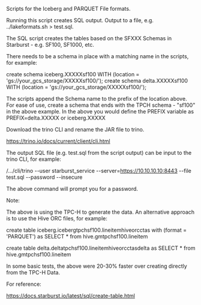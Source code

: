 Scripts for the Iceberg and PARQUET File formats.

Running this script creates SQL output. Output to a file, e.g. ../lakeformats.sh > test.sql.

The SQL script creates the tables based on the SFXXX Schemas in Starburst - e.g. SF100, SF1000, etc.

There needs to be a schema in place with a matching name in the scripts, for example:

create schema iceberg.XXXXXsf100 WITH (location = 'gs://your_gcs_storage/XXXXXsf100/');
create schema delta.XXXXXsf100 WITH (location = 'gs://your_gcs_storage/XXXXXsf100/');

The scripts append the Schema name to the prefix of the location above. For ease of use, create a schema that ends with the TPCH schema - "sf100" in the above example. In the above you would define the PREFIX variable as PREFIX=delta.XXXXX or iceberg.XXXXX

Download the trino CLI and rename the JAR file to trino.

https://trino.io/docs/current/client/cli.html

The output SQL file (e.g. test.sql from the script output) can be input to the trino CLI, for example:

/.../cli/trino --user starburst_service --server=https://10.10.10.10:8443 --file test.sql --password --insecure

The above command will prompt you for a password.

Note:

The above is using the TPC-H to generate the data. 
An alternative approach is to use the Hive ORC files, for example:

create table iceberg.icebergtpchsf100.lineitemhiveorcctas with (format = 'PARQUET') as SELECT * from hive.gmtpchsf100.lineitem

create table delta.deltatpchsf100.lineitemhiveorcctasdelta  as SELECT * from hive.gmtpchsf100.lineitem

In some basic tests, the above were 20-30% faster over creating directly from the TPC-H Data.


For reference:

https://docs.starburst.io/latest/sql/create-table.html
